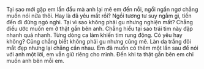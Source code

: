 Tại sao mới gặp em lần đầu mà anh lại mê em đến nỗi, ngồi ngẩn ngơ chẳng muốn nói nữa thôi. Hay là đã yêu mất rồi? Ngồi tương tư suy ngẫm gì, tiến đến đi đừng ngó nghi. Tại vì sao không phải gu nhưng nghiện mất? Chẳng điều ước muốn em ở thật gần bên anh. Chẳng hiểu tại sao trái tim này đập nhanh quá nhanh. Từng dòng ca làm khiến tim rung động. Có yêu hay không? Cũng chẳng biết không phải gu nhưng cũng mê. Làn da trắng đôi mắt đẹp nhưng lại chẳng cần nhau. Em đã muốn có thêm một lần sau để nói với anh một lời, em vẫn giữ riêng cho mình. Đến khi ta thật gần bên em chỉ muốn anh bên mỗi em.
